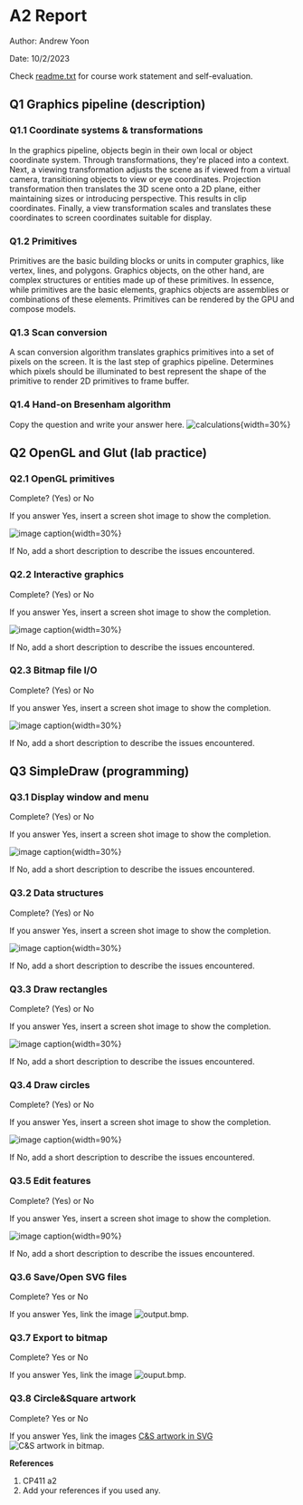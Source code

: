 # A2 Report

Author: Andrew Yoon 

Date: 10/2/2023 

Check [readme.txt](readme.txt) for course work statement and self-evaluation. 
  
## Q1 Graphics pipeline (description)


### Q1.1 Coordinate systems & transformations

In the graphics pipeline, objects begin in their own local or object coordinate system. Through transformations, they're placed into a context. Next, a viewing transformation adjusts the scene as if viewed from a virtual camera, transitioning objects to view or eye coordinates. Projection transformation then translates the 3D scene onto a 2D plane, either maintaining sizes or introducing perspective. This results in clip coordinates. Finally, a view transformation scales and translates these coordinates to screen coordinates suitable for display.




### Q1.2 Primitives

Primitives are the basic building blocks or units in computer graphics, like vertex, lines, and polygons. Graphics objects, on the other hand, are complex structures or entities made up of these primitives. In essence, while primitives are the basic elements, graphics objects are assemblies or combinations of these elements. Primitives can be rendered by the GPU and compose models. 


### Q1.3 Scan conversion

A scan conversion algorithm translates graphics primitives into a set of pixels on the screen. It is the last step of graphics pipeline. Determines which pixels should be illuminated to best represent the shape of the primitive to render 2D primitives to frame buffer.

### Q1.4 Hand-on Bresenham algorithm

Copy the question and write your answer here.
![calculations](images/work.jpg){width=30%}


## Q2 OpenGL and Glut (lab practice)


### Q2.1 OpenGL primitives 

Complete? (Yes) or No 

If you answer Yes, insert a screen shot image to show the completion.

![image caption](images/opengl_primitives.png){width=30%}

If No,  add a short description to describe the issues encountered.

### Q2.2 Interactive graphics 

Complete? (Yes) or No 

If you answer Yes, insert a screen shot image to show the completion.

![image caption](images/interactive.png){width=30%}

If No,  add a short description to describe the issues encountered.

### Q2.3 Bitmap file I/O 

Complete? (Yes) or No 

If you answer Yes, insert a screen shot image to show the completion.

![image caption](images/bitmap.png){width=30%}

If No,  add a short description to describe the issues encountered.


## Q3 SimpleDraw (programming)


### Q3.1 Display window and menu

Complete? (Yes) or No 

If you answer Yes, insert a screen shot image to show the completion.

![image caption](images/menu.png){width=30%}

If No,  add a short description to describe the issues encountered.


### Q3.2 Data structures

Complete? (Yes) or No 

If you answer Yes, insert a screen shot image to show the completion.

![image caption](images/ds.png){width=30%}

If No,  add a short description to describe the issues encountered.


### Q3.3 Draw rectangles

Complete? (Yes) or No 

If you answer Yes, insert a screen shot image to show the completion.

![image caption](images/rectangle.png){width=30%}

If No,  add a short description to describe the issues encountered.


### Q3.4 Draw circles

Complete? (Yes) or No 

If you answer Yes, insert a screen shot image to show the completion.

![image caption](images/circle.png){width=90%}

If No,  add a short description to describe the issues encountered.


### Q3.5 Edit features

Complete? (Yes) or No 

If you answer Yes, insert a screen shot image to show the completion.

![image caption](images/edit.png){width=90%}

If No,  add a short description to describe the issues encountered.


### Q3.6 Save/Open SVG files

Complete? Yes or No

If you answer Yes, link the image
![output.bmp](images/output.svg).


### Q3.7 Export to bitmap

Complete? Yes or No

If you answer Yes, link the image
![ouput.bmp](images/output.bmp).


### Q3.8 Circle&Square artwork

Complete? Yes or No

If you answer Yes, link the images
[C&S artwork in SVG](images/c&s.svg)
![C&S artwork in bitmap](images/c&s.bmp).




**References**

1. CP411 a2
2. Add your references if you used any. 

